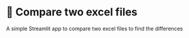 # 🎈 Compare two excel files  

A simple Streamlit app to compare two excel files to find the differences


